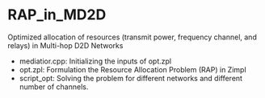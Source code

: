 # RAP_in_MD2D
Optimized allocation of resources (transmit power, frequency channel, and relays) in Multi-hop D2D Networks
- mediatior.cpp: Initializing the inputs of opt.zpl
- opt.zpl: Formulation the Resource Allocation Problem (RAP) in Zimpl 
- script_opt: Solving the problem for different networks and different number of channels.
